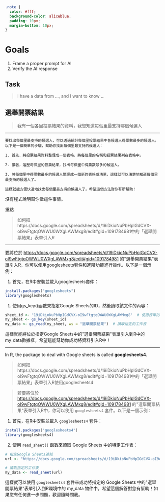 ```css
.note {
  color: #fff;
  background-color: aliceblue;
  padding: 10px;
  margin-bottom: 10px;
}
```

# Goals

1. Frame a proper prompt for AI 
2. Verify the AI response

## Task

> I have a data from ..., and I want to know ...

## 選舉開票結果

> 我有一個各里投票結果的資料，我想知道每個里最支持哪個候選人

*** 

```
要找出每個里最支持的候選人，可以透過統計每個里投票結果中各候選人得票數最多的候選人。以下是一個簡單的步驟，幫助你找出每個里最支持的候選人：

1. 首先，將投票結果資料整理成一個表格，將每個里的名稱和投票結果列在表格中。

2. 接著，遍歷每個里的投票結果，找出每個里中得票數最多的候選人。

3. 將每個里中得票數最多的候選人整理成一個新的表格或清單，這樣就可以清楚地知道每個里最支持的候選人了。

這樣就能方便快速地找出每個里最支持的候選人了。希望這個方法對你有所幫助！
```

沒有程式說明幫你做這件事情。



<div class="note">
重點
</div>

> 如何把https://docs.google.com/spreadsheets/d/19iDkioNuPbHpIGdCVX-oI9wFtgtqOWWU0WXgLAWMxg8/edit#gid=1091784981中的「選舉開票結果」表單引入R


***

要將位於 https://docs.google.com/spreadsheets/d/19iDkioNuPbHpIGdCVX-oI9wFtgtqOWWU0WXgLAWMxg8/edit#gid=1091784981 的"選舉開票結果"表單引入R，你可以使用googlesheets套件和進階功能進行操作。以下是一個示例：

1. 首先，在R中安裝並載入googlesheets套件：
```R
install.packages("googlesheets")
library(googlesheets)
```

1. 使用gs_key()函數來指定Google Sheets的ID，然後讀取該文件的內容：
```R
sheet_id <- "19iDkioNuPbHpIGdCVX-oI9wFtgtqOWWU0WXgLAWMxg8"  # 使用表單的ID
my_sheet <- gs_key(sheet_id)
my_data <- gs_read(my_sheet, ws = "選舉開票結果")  # 讀取指定的工作表
```

這樣就能將位於指定Google Sheets中的"選舉開票結果"表單引入到R中的my_data數據框。希望這能幫助你成功將資料引入R中！

***

In R, the package to deal with Google sheets is called **googlesheets4**.

> 如何把https://docs.google.com/spreadsheets/d/19iDkioNuPbHpIGdCVX-oI9wFtgtqOWWU0WXgLAWMxg8/edit#gid=1091784981中的「選舉開票結果」表單引入R使用googlesheets4



> 若要將位於 https://docs.google.com/spreadsheets/d/19iDkioNuPbHpIGdCVX-oI9wFtgtqOWWU0WXgLAWMxg8/edit#gid=1091784981 的"選舉開票結果"表單引入R中，你可以使用 `googlesheets4` 套件。以下是一個示例：

1. 首先，在R中安裝並載入 `googlesheets4` 套件：
```R
install.packages("googlesheets4")
library(googlesheets4)
```

2. 使用 `read_sheet()` 函數來讀取 Google Sheets 中的特定工作表：
```R
# 指定Google Sheets連結
url <- "https://docs.google.com/spreadsheets/d/19iDkioNuPbHpIGdCVX-oI9wFtgtqOWWU0WXgLAWMxg8/edit#gid=1091784981"

# 讀取指定的工作表
my_data <- read_sheet(url)
```

這樣就可以使用 `googlesheets4` 套件來成功將指定的 Google Sheets 中的"選舉開票結果"表單引入到R環境中的 my_data 物件中。希望這個解答對您有幫助！如果您有任何進一步問題，歡迎隨時問我。
